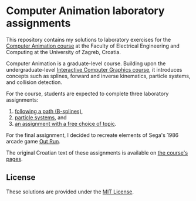 # Computer Animation laboratory assignments

This repository contains my solutions to laboratory exercises for the
[Computer Animation course](https://www.fer.unizg.hr/en/course/comani_a) at the Faculty of Electrical Engineering and Computing at the University of Zagreb, Croatia.

Computer Animation is a graduate-level course.
Building upon the undergraduate-level [Interactive Computer Graphics course](https://www.fer.unizg.hr/en/course/icg_a),
it introduces concepts such as splines, forward and inverse kinematics, particle systems, and collision detection.

For the course, students are expected to complete three laboratory assignments:
1. [following a path (B-splines)](lab1),
2. [particle systems](lab2), and
3. [an assignment with a free choice of topic](lab3).

For the final assignment, I decided to recreate elements of Sega's 1986 arcade game [Out Run](https://en.wikipedia.org/wiki/Out_Run).

The original Croatian text of these assignments is available on [the course's pages](http://www.zemris.fer.hr/predmeti/ra/laboratorijske_vjezbe.html).

## License

These solutions are provided under the [MIT License](LICENSE.txt).
